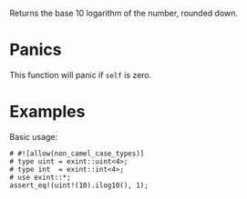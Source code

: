 Returns the base 10 logarithm of the number, rounded down.

# Panics

This function will panic if `self` is zero.

# Examples

Basic usage:

```
# #![allow(non_camel_case_types)]
# type uint = exint::uint<4>;
# type int  = exint::int<4>;
# use exint::*;
assert_eq!(uint!(10).ilog10(), 1);
```
